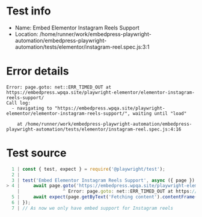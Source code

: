 # Test info

- Name: Embed Elementor Instagram Reels Support
- Location: /home/runner/work/embedpress-playwright-automation/embedpress-playwright-automation/tests/elementor/instagram-reel.spec.js:3:1

# Error details

```
Error: page.goto: net::ERR_TIMED_OUT at https://embedpress.wpqa.site/playwright-elementor/elementor-instagram-reels-support/
Call log:
  - navigating to "https://embedpress.wpqa.site/playwright-elementor/elementor-instagram-reels-support/", waiting until "load"

    at /home/runner/work/embedpress-playwright-automation/embedpress-playwright-automation/tests/elementor/instagram-reel.spec.js:4:16
```

# Test source

```ts
  1 | const { test, expect } = require('@playwright/test');
  2 |
  3 | test('Embed Elementor Instagram Reels Support', async ({ page }) => {
> 4 |     await page.goto('https://embedpress.wpqa.site/playwright-elementor/elementor-instagram-reels-support/');
    |                ^ Error: page.goto: net::ERR_TIMED_OUT at https://embedpress.wpqa.site/playwright-elementor/elementor-instagram-reels-support/
  5 |     await expect(page.getByText('Fetching content').contentFrame().getByText('me_tester23Original audioView')).toBeVisible();
  6 | });
  7 | // As now we only have embed support for Instagram reels
```